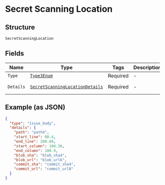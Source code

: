 
# Secret Scanning Location

## Structure

`SecretScanningLocation`

## Fields

| Name | Type | Tags | Description | Getter | Setter |
|  --- | --- | --- | --- | --- | --- |
| `Type` | [`Type3Enum`](../../doc/models/type-3-enum.md) | Required | - | Type3Enum getType() | setType(Type3Enum type) |
| `Details` | [`SecretScanningLocationDetails`]($m/SecretScanningLocationDetails) | Required | - | SecretScanningLocationDetails getDetails() | setDetails(SecretScanningLocationDetails details) |

## Example (as JSON)

```json
{
  "type": "issue_body",
  "details": {
    "path": "path4",
    "start_line": 80.4,
    "end_line": 208.68,
    "start_column": 104.36,
    "end_column": 180.9,
    "blob_sha": "blob_sha4",
    "blob_url": "blob_url6",
    "commit_sha": "commit_sha4",
    "commit_url": "commit_url8"
  }
}
```

